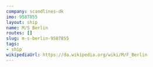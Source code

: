 ```yaml
---
company: scandlines-dk
imo: 9587855
layout: ship
name: M/S Berlin
routes: []
slug: m-s-berlin-9587855
tags:
- ship
wikipediaUrl: https://da.wikipedia.org/wiki/M/F_Berlin
---
```

